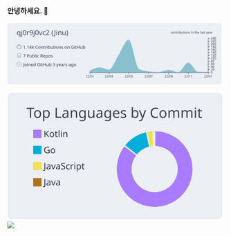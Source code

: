 ### 안녕하세요. 👋



[![](https://raw.githubusercontent.com/jinwoo794533/jinwoo794533/main/profile-summary-card-output/nord_bright/0-profile-details.svg)](https://github.com/vn7n24fzkq/github-profile-summary-cards)

![](https://raw.githubusercontent.com/jinwoo794533/jinwoo794533/main/profile-summary-card-output/nord_bright/2-most-commit-language.svg)<img src="http://mazassumnida.wtf/api/v2/generate_badge?boj=qj0r9j0vc2"/>





<!--
**jinwoo794533/jinwoo794533** is a ✨ _special_ ✨ repository because its `README.md` (this file) appears on your GitHub profile.

Here are some ideas to get you started:

- 🔭 I’m currently working on ...
- 🌱 I’m currently learning ...
- 👯 I’m looking to collaborate on ...
- 🤔 I’m looking for help with ...
- 💬 Ask me about ...
- 📫 How to reach me: ...
- 😄 Pronouns: ...
- ⚡ Fun fact: ...
-->

